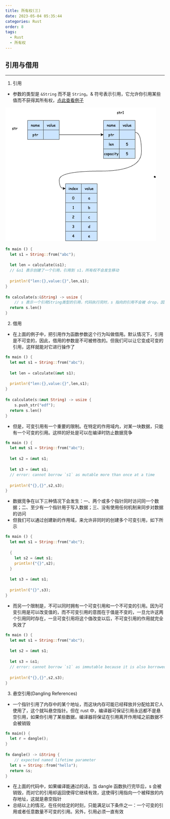 ```yaml
---
title: 所有权(三)
date: 2023-05-04 05:35:44
categories: Rust
order: 8
tags:
  - Rust
  - 所有权
---
```


## 引用与借用
---
1. 引用
- 参数的类型是 `&String` 而不是 `String`。& 符号表示引用，它允许你引用某些值而不获得其所有权，[点此查看例子](https://play.rust-lang.org/?version=stable&mode=debug&edition=2021&gist=f0478a0cfc46bf2f6521a3ee23569842)

![](./img/rust-refence.png)

```rust
fn main () {
  let s1 = String::from("abc");

  let len = calculate(&s1);
  // &s1 表示创建了一个引用，引用到 s1，所有权不会发生移动

  println!("len:{},value:{}",len,s1);
}

fn calculate(s:&String) -> usize {
    // s 表示一个引用String类型的引用，代码执行完时，s 指向的引用不会被 drop，因为不含有所有权
  return s.len()
}
```
2. 借用
- 在上面的例子中，把引用作为函数参数这个行为叫做借用。默认情况下，引用是不可变的，因此，借用的参数是不可被修改的。但我们可以让它变成可变的引用，这样就能对它进行操作了

```rust
fn main () {
  let mut s1 = String::from("abc");

  let len = calculate(&mut s1);

  println!("len:{},value:{}",len,s1);
}

fn calculate(s:&mut String) -> usize {
    s.push_str("edf");
  return s.len()
}
```

- 但是，可变引用有一个重要的限制。在特定的作用域内，对某一块数据，只能有一个可变的引用。这样的好处是可以在编译时防止数据竞争

```rust
fn main () {
  let mut s1 = String::from("abc");

  let s2 = &mut s1;

  let s3 = &mut s1;
  // error: cannot borrow `s1` as mutable more than once at a time

  println!("{},{}",s2,s3);
}
```

- 数据竞争在以下三种情况下会发生：一、两个或多个指针同时访问同一个数据；二、至少有一个指针用于写入数据；三、没有使用任何机制来同步对数据的访问
- 但我们可以通过创建新的作用域，来允许非同时的创建多个可变引用，如下所示

```rust
fn main () {
  let mut s1 = String::from("abc");

  {
    let s2 = &mut s1;
    println!("{}",s2);
  }

  let s3 = &mut s1;

  println!("{}",s3);
}
```

- 而另一个限制是，不可以同时拥有一个可变引用和一个不可变的引用。因为可变引用是可以改变值的，而不可变引用的意图在于值是不变的，一旦允许这两个引用同时存在，一旦可变引用将这个值改变以后，不可变引用的作用就完全失效了

```rust
fn main () {
  let mut s1 = String::from("abc");

  let s2 = &mut s1;

  let s3 = &s1;
  // error: cannot borrow `s1` as immutable because it is also borrowed as mutable

  println!("{},{}",s2,s3);
}
```

3. 悬空引用(Dangling References)
- 一个指针引用了内存中的某个地址，而这块内存可能已经释放并分配给其它人使用了，这个就叫悬空指针。但在 rust 中，编译器可保证引用永远都不是悬空引用，如果你引用了某些数据，编译器将保证在引用离开作用域之前数据不会被销毁

```rust
fn main() {
  let r = dangle();
}

fn dangle() -> &String {
    // expected named lifetime parameter
  let s = String::from("hello");
  return &s;
}
```

- 在上面的代码中，如果编译能通过的话，当 dangle 函数执行完毕后，s 会被销毁，而对它的引用却返回使得它继续有效，这使得引用指向一个被释放的内存地址，这就是悬空指针
- 总结以上的情况，在任何给定的时刻，只能满足以下条件之一：一个可变的引用或者任意数量不可变的引用。另外，引用必须一直有效